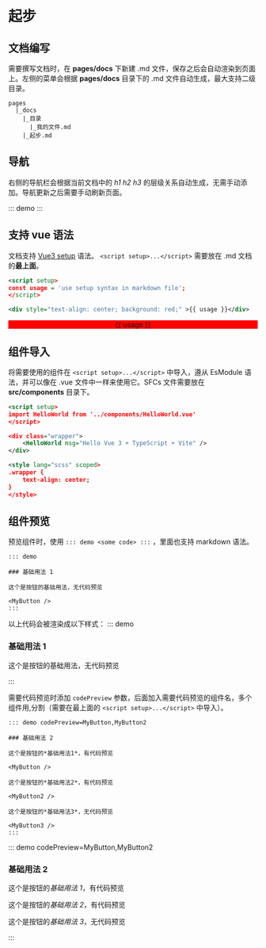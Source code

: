 <script setup>
import HelloWorld from '@pages/components/HelloWorld.vue'
import MyButton from '@pages/components/MyButton.vue'
import MyButton2 from '@pages/components/MyButton2.vue'
import MyButton3 from '@pages/components/MyButton3.vue'
import Navigator from '@pages/components/Navigator.vue'

const usage = 'use setup syntax in markdown file';
</script>

# 起步

## 文档编写

需要撰写文档时，在 **pages/docs** 下新建 .md 文件，保存之后会自动渲染到页面上。左侧的菜单会根据 **pages/docs** 目录下的 .md 文件自动生成，最大支持二级目录。

```text
pages
  |_docs
    |_目录
      |_我的文件.md
    |_起步.md
```

## 导航

右侧的导航栏会根据当前文档中的 _h1_ _h2_ _h3_ 的层级关系自动生成，无需手动添加。导航更新之后需要手动刷新页面。

::: demo
<Navigator />
:::

## 支持 vue 语法

文档支持 [Vue3 setup](https://v3.vuejs.org/api/sfc-script-setup.html#sfc-script-setup) 语法。 `<script setup>...</script>` 需要放在 .md 文档的**最上面**。

```xml
<script setup>
const usage = 'use setup syntax in markdown file';
</script>
```

```xml
<div style="text-align: center; background: red;" >{{ usage }}</div>
```

<div style="text-align: center; background: red;" >{{ usage }}</div>

## 组件导入

将需要使用的组件在 `<script setup>...</script>` 中导入，遵从 EsModule 语法，并可以像在 .vue 文件中一样来使用它。SFCs 文件需要放在 **src/components** 目录下。

```xml
<script setup>
import HelloWorld from '../components/HelloWorld.vue'
</script>

<div class="wrapper">
    <HelloWorld msg="Hello Vue 3 + TypeScript + Vite" />
</div>

<style lang="scss" scoped>
.wrapper {
    text-align: center;
}
</style>
```

<div class="wrapper">
    <HelloWorld msg="Hello Vue 3 + TypeScript + Vite" />
</div>

<style lang="scss" scoped>
.wrapper {
    text-align: center;
}
</style>

## 组件预览

预览组件时，使用 `::: demo <some code> :::` ，里面也支持 markdown 语法。

```text
::: demo

### 基础用法 1

这个是按钮的基础用法，无代码预览

<MyButton />
:::
```

以上代码会被渲染成以下样式：
::: demo

### 基础用法 1

这个是按钮的基础用法，无代码预览

<MyButton />
:::

需要代码预览时添加 `codePreview` 参数，后面加入需要代码预览的组件名，多个组件用,分割（需要在最上面的 `<script setup>...</script>` 中导入）。

```text
::: demo codePreview=MyButton,MyButton2

### 基础用法 2

这个是按钮的*基础用法1*，有代码预览

<MyButton />

这个是按钮的*基础用法2*，有代码预览

<MyButton2 />

这个是按钮的*基础用法3*，无代码预览

<MyButton3 />
:::
```

::: demo codePreview=MyButton,MyButton2

### 基础用法 2

这个是按钮的*基础用法 1*，有代码预览

<MyButton />

这个是按钮的*基础用法 2*，有代码预览

<MyButton2 />

这个是按钮的*基础用法 3*，无代码预览

<MyButton3 />
:::
